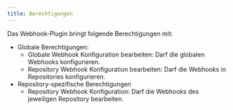 ```yaml
---
title: Berechtigungen
---
```

Das Webhook-Plugin bringt folgende Berechtigungen mit: 

* Globale Berechtigungen:
    * Globale Webhook Konfiguration bearbeiten: Darf die globalen Webhooks konfigurieren.
    * Repository Webhook Konfiguration bearbeiten: Darf die Webhooks in Repositories konfigurieren.
* Repository-spezifische Berechtigungen
    * Repository Webhook Konfiguration: Darf die Webhooks des jeweiligen Repository bearbeiten.
